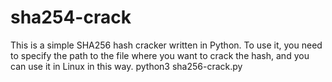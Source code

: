# sha254-crack

This is a simple SHA256 hash cracker written in Python. 
To use it, you need to specify the path to the file where you want to crack the hash, and you can use it in Linux in this way.
python3 sha256-crack.py <hash>
